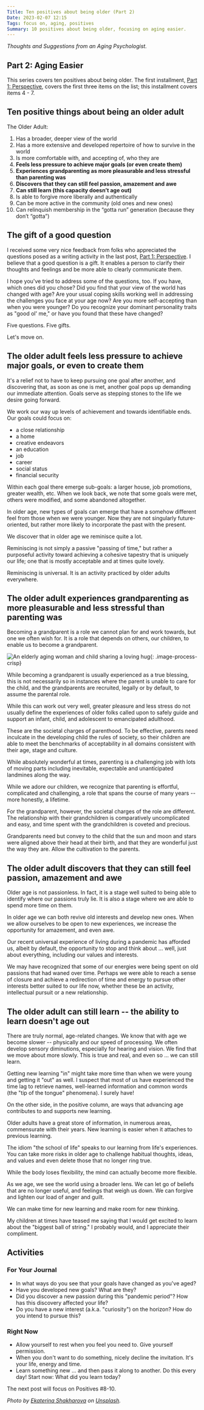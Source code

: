 ```yaml
---
Title: Ten positives about being older (Part 2)
Date: 2023-02-07 12:15
Tags: focus on, aging, positives
Summary: 10 positives about being older, focusing on aging easier.
---
```


_Thoughts and Suggestions from an Aging Psychologist._

## Part 2: Aging Easier

This series covers ten positives about being older. The first installment, [Part 1: Perspective]({filename}10-positives-about-being-older-1.md), covers the first three items on the list; this installment covers items 4 - 7.

## Ten positive things about being an older adult

The Older Adult:

1. Has a broader, deeper view of the world
2. Has a more extensive and developed repertoire of how to survive in the world
3. Is more comfortable with, and accepting of, who they are
4. **Feels less pressure to achieve major goals (or even create them)**
5. **Experiences grandparenting as more pleasurable and less stressful than parenting was**
6. **Discovers that they can still feel passion, amazement and awe**
7. **Can still learn (this capacity doesn’t age out)**
8. Is able to forgive more liberally and authentically
9. Can be more active in the community (old ones and new ones)
10. Can relinquish membership in the “gotta run” generation (because they don’t “gotta”)

## The gift of a good question

I received some very nice feedback from folks who appreciated the questions posed as a writing activity in the last post, [Part 1: Perspective]({filename}10-positives-about-being-older-1.md). I believe that a good question is a gift. It enables a person to clarify their thoughts and feelings and be more able to clearly communicate them.

I hope you've tried to address some of the questions, too. If you have, which ones did you chose? Did you find that your view of the world has changed with age? Are your usual coping skills working well in addressing the challenges you face at your age now? Are you more self-accepting than when you were younger? Do you recognize your dominant personality traits as "good ol' me," or have you found that these have changed?

Five questions. Five gifts.

Let's move on.

## The older adult feels less pressure to achieve major goals, or even to create them

It's a relief not to have to keep pursuing one goal after another, and discovering that, as soon as one is met, another goal pops up demanding our immediate attention. Goals serve as stepping stones to the life we desire going forward.

We work our way up levels of achievement and towards identifiable ends. Our goals could focus on:

* a close relationship
* a home
* creative endeavors
* an education
* job
* career
* social status
* financial security

Within each goal there emerge sub-goals: a larger house, job promotions, greater wealth, etc. When we look back, we note that some goals were met, others were modified, and some abandoned altogether.

In older age, new types of goals can emerge that have a somehow different feel from those when we were younger. Now they are not singularly future-oriented, but rather more likely to incorporate the past with the present.

We discover that in older age we reminisce quite a lot.

Reminiscing is not simply a passive "passing of time," but rather a purposeful activity toward achieving a cohesive tapestry that is uniquely our life; one that is mostly acceptable and at times quite lovely.

Reminiscing is universal. It is an activity practiced by older adults everywhere.

## The older adult experiences grandparenting as more pleasurable and less stressful than parenting was

Becoming a grandparent is a role we cannot plan for and work towards, but one we often wish for. It is a role that depends on others, our children, to enable us to become a grandparent.

![An elderly aging woman and child sharing a loving hug]({static}/images/ekaterina-shakharova-L4nwL3195U0-unsplash.jpg){: .image-process-crisp}

While becoming a grandparent is usually experienced as a true blessing, this is not necessarily so in instances where the parent is unable to care for the child, and the grandparents are recruited, legally or by default, to assume the parental role.

While this can work out very well, greater pleasure and less stress do not usually define the experiences of older folks called upon to safely guide and support an infant, child, and adolescent to emancipated adulthood.

These are the societal charges of parenthood. To be effective, parents need inculcate in the developing child the rules of society, so their children are able to meet the benchmarks of acceptability in all domains consistent with their age, stage and culture.

While absolutely wonderful at times, parenting is a challenging job with lots of moving parts including inevitable, expectable and unanticipated landmines along the way.

While we adore our children, we recognize that parenting is effortful, complicated and challenging, a role that spans the course of many years -- more honestly, a lifetime.

For the grandparent, however, the societal charges of the role are different. The relationship with their grandchildren is comparatively uncomplicated and easy, and time spent with the grandchildren is coveted and precious.

Grandparents need but convey to the child that the sun and moon and stars were aligned above their head at their birth, and that they are wonderful just the way they are. Allow the cultivation to the parents.

## The older adult discovers that they can still feel passion, amazement and awe

Older age is not passionless. In fact, it is a stage well suited to being able to identify where our passions truly lie. It is also a stage where we are able to spend more time on them.

In older age we can both revive old interests and develop new ones. When we allow ourselves to be open to new experiences, we increase the opportunity for amazement, and even awe.

Our recent universal experience of living during a pandemic has afforded us, albeit by default, the opportunity to stop and think about … well, just about everything, including our values and interests.

We may have recognized that some of our energies were being spent on old passions that had waned over time. Perhaps we were able to reach a sense of closure and achieve a redirection of time and energy to pursue other interests better suited to our life now, whether these be an activity, intellectual pursuit or a new relationship.

## The older adult can still learn -- the ability to learn doesn't age out

There are truly normal, age-related changes. We know that with age we become slower -- physically and our speed of processing. We often develop sensory diminutions, especially for hearing and vision. We find that we move about more slowly. This is true and real, and even so … we can still learn.

Getting new learning "in" might take more time than when we were young and getting it "out" as well. I suspect that most of us have experienced the time lag to retrieve names, well-learned information and common words (the "tip of the tongue" phenomena). I surely have!

On the other side, in the positive column, are ways that advancing age contributes to and supports new learning.

Older adults have a great store of information, in numerous areas, commensurate with their years. New learning is easier when it attaches to previous learning.

The idiom "the school of life" speaks to our learning from life's experiences. You can take more risks in older age to challenge habitual thoughts, ideas, and values and even delete those that no longer ring true.

While the body loses flexibility, the mind can actually become more flexible.

As we age, we see the world using a broader lens. We can let go of beliefs that are no longer useful, and feelings that weigh us down. We can forgive and lighten our load of anger and guilt.

We can make time for new learning and make room for new thinking.

My children at times have teased me saying that I would get excited to learn about the "biggest ball of string." I probably would, and I appreciate their compliment.

## Activities

### For Your Journal

* In what ways do you see that your goals have changed as you've aged?
* Have you developed new goals? What are they?
* Did you discover a new passion during this "pandemic period"? How has this discovery affected your life?
* Do you have a new interest (a.k.a. "curiosity") on the horizon? How do you intend to pursue this?

### Right Now

* Allow yourself to rest when you feel you need to. Give yourself permission.
* When you don't want to do something, nicely decline the invitation. It's your life, energy and time.
* Learn something new … and then pass it along to another. Do this every day! Start now: What did you learn today?

The next post will focus on Positives #8-10.

_Photo by [Ekaterina Shakharova](https://unsplash.com/@minigirl) on [Unsplash](https://unsplash.com/s/photos/young-and-old)._
